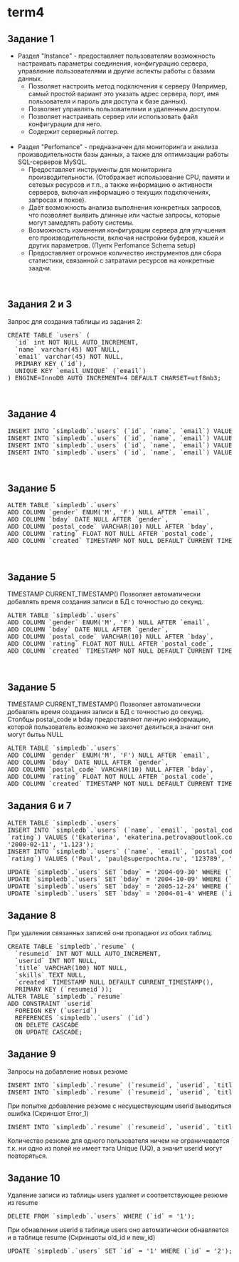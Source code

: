 # term4

<h2>Задание 1</h2>
<ul>
  <li>Раздел "Instance" - предоставляет пользователям возможность настраивать параметры соединения, конфигурацию сервера, управление пользователями и другие аспекты работы с базами данных.
    <ul>
      <li>Позволяет настроить метод подключения к серверу (Например, самый простой вариант это указать адрес сервера, порт, имя пользователя и пароль для доступа к базе данных).</li>
      <li>Позволяет управлять пользователями и удаленным доступом.</li>
      <li>Позволяет настраивать сервер или использовать файл конфигурации для него.</li>
      <li>Содержит серверный логгер.</li>
    </ul>
  </li>
<br/>
  <li>Раздел "Perfomance" - предназначен для мониторинга и анализа производительности базы данных, а также для оптимизации работы SQL-серверов MySQL.
    <ul>
      <li>Предоставляет инструменты для мониторинга производительности. (Отображает использование CPU, памяти и сетевых ресурсов и т.п., а также информацию о активности серверов, включая информацию о текущих подключениях, запросах и покое).</li>
      <li>Даёт возможность анализа выполнения конкретных запросов, что позволяет выявить длинные или частые запросы, которые могут замедлять работу системы.</li>
      <li>Возможность изменения конфигурации сервера для улучшения его производительности, включая настройки буферов, кэшей и других параметров. (Пунтк Perfomance Schema setup)</li>
      <li>Предоставляет огромное количество инструментов для сбора статистики, связанной с затратами ресурсов на конкретные заадчи.</li>
    </ul>
  </li>
</ul>
<br/>
<h2>Задания 2 и 3</h2>
Запрос для создания таблицы из задания 2:
<pre>
CREATE TABLE `users` (
  `id` int NOT NULL AUTO_INCREMENT,
  `name` varchar(45) NOT NULL,
  `email` varchar(45) NOT NULL,
  PRIMARY KEY (`id`),
  UNIQUE KEY `email_UNIQUE` (`email`)
) ENGINE=InnoDB AUTO_INCREMENT=4 DEFAULT CHARSET=utf8mb3;
</pre>
<br/>
<h2>Заданиe 4</h2>
<pre>
INSERT INTO `simpledb`.`users` (`id`, `name`, `email`) VALUES ('1', 'Danil', 'vayzera@yandex.ru');
INSERT INTO `simpledb`.`users` (`id`, `name`, `email`) VALUES ('2', 'Timofei', 'kirillov-timko@rumbler.ru');
INSERT INTO `simpledb`.`users` (`id`, `name`, `email`) VALUES ('3', 'Artemii', 'karandashov.artemij@yandex.ru');
INSERT INTO `simpledb`.`users` (`id`, `name`, `email`) VALUES ('4', 'Dima', 'dimadima@mail.ru');
</pre>
<br/>
<h2>Заданиe 5</h2>
<pre>
ALTER TABLE `simpledb`.`users` 
ADD COLUMN `gender` ENUM('M', 'F') NULL AFTER `email`,
ADD COLUMN `bday` DATE NULL AFTER `gender`,
ADD COLUMN `postal_code` VARCHAR(10) NULL AFTER `bday`,
ADD COLUMN `rating` FLOAT NOT NULL AFTER `postal_code`,
ADD COLUMN `created` TIMESTAMP NOT NULL DEFAULT CURRENT_TIMESTAMP AFTER `rating`;
</pre>
<br/>
<h2>Заданиe 5</h2>
TIMESTAMP CURRENT_TIMESTAMP() Позволяет автоматически добавлять время создания записи в БД с точностью до секунд.
<pre>
ALTER TABLE `simpledb`.`users` 
ADD COLUMN `gender` ENUM('M', 'F') NULL AFTER `email`,
ADD COLUMN `bday` DATE NULL AFTER `gender`,
ADD COLUMN `postal_code` VARCHAR(10) NULL AFTER `bday`,
ADD COLUMN `rating` FLOAT NOT NULL AFTER `postal_code`,
ADD COLUMN `created` TIMESTAMP NOT NULL DEFAULT CURRENT_TIMESTAMP AFTER `rating`;
</pre>
<br/>
<h2>Заданиe 5</h2>
TIMESTAMP CURRENT_TIMESTAMP() Позволяет автоматически добавлять время создания записи в БД с точностью до секунд. <br/>
Столбцы postal_code и bday предоставляют личную информацию, которой пользователь возможно не захочет делиться,а значит они могут бытьь NULL 
<pre>
ALTER TABLE `simpledb`.`users` 
ADD COLUMN `gender` ENUM('M', 'F') NULL AFTER `email`,
ADD COLUMN `bday` DATE NULL AFTER `gender`,
ADD COLUMN `postal_code` VARCHAR(10) NULL AFTER `bday`,
ADD COLUMN `rating` FLOAT NOT NULL AFTER `postal_code`,
ADD COLUMN `created` TIMESTAMP NOT NULL DEFAULT CURRENT_TIMESTAMP AFTER `rating`;
</pre>
<h2>Задания 6 и 7</h2>
<pre>
ALTER TABLE `simpledb`.`users` 
INSERT INTO `simpledb`.`users` (`name`, `email`, `postal_code`, `gender`, `bday`,
`rating`) VALUES ('Ekaterina', 'ekaterina.petrova@outlook.com', '145789', 'f',
'2000-02-11', '1.123');
INSERT INTO `simpledb`.`users` (`name`, `email`, `postal_code`, `gender`, `bday`,
`rating`) VALUES ('Paul', 'paul@superpochta.ru', '123789', 'm', '1998-08-12', '1');
</pre>
<pre>
UPDATE `simpledb`.`users` SET `bday` = '2004-09-30' WHERE (`id` = '1');
UPDATE `simpledb`.`users` SET `bday` = '2004-10-09' WHERE (`id` = '2');
UPDATE `simpledb`.`users` SET `bday` = '2005-12-24' WHERE (`id` = '3');
UPDATE `simpledb`.`users` SET `bday` = '2004-01-4' WHERE (`id` = '4');
</pre>
<h2>Заданиe 8</h2>
При удалении связанных записей они пропадают из обоих таблиц.
<pre>
CREATE TABLE `simpledb`.`resume` (
  `resumeid` INT NOT NULL AUTO_INCREMENT,
  `userid` INT NOT NULL,
  `title` VARCHAR(100) NOT NULL,
  `skills` TEXT NULL,
  `created` TIMESTAMP NULL DEFAULT CURRENT_TIMESTAMP(),
  PRIMARY KEY (`resumeid`));
ALTER TABLE `simpledb`.`resume` 
ADD CONSTRAINT `userid`
  FOREIGN KEY (`userid`)
  REFERENCES `simpledb`.`users` (`id`)
  ON DELETE CASCADE
  ON UPDATE CASCADE;
</pre>
<h2>Заданиe 9</h2>
Запросы на добавление новых резюме
<pre>
INSERT INTO `simpledb`.`resume` (`resumeid`, `userid`, `title`, `skills`) VALUES ('1', '2', 'Timofei\'s resume', 'wiring, networks and telecommunications');
INSERT INTO `simpledb`.`resume` (`resumeid`, `userid`, `title`, `skills`) VALUES ('2', '1', 'Danil\'s resume', 'managment');
</pre>
При попытке добавление резюме с несуществующим userid выводиться ошибка (Скриншот Error_1)
<pre>
INSERT INTO `simpledb`.`resume` (`resumeid`, `userid`, `title`, `skills`, `created`) VALUES ('3', '7', 'WhoKnows', 'AllYouNeed', '');
</pre>
Количество резюме для одного пользователя ничем не ограничевается т.к. ни одно из полей не имеет тэга Unique (UQ), а значит userid могут повторяться.
<h2>Заданиe 10</h2>
Удаление записи из таблицы users удаляет и соответствующее резюме из resume
<pre>
DELETE FROM `simpledb`.`users` WHERE (`id` = '1');
</pre>
При обнавлении userid в таблице users оно автоматически обнавляется и в таблице resume (Скриншоты old_id и new_id)
<pre>
UPDATE `simpledb`.`users` SET `id` = '1' WHERE (`id` = '2');
</pre>
